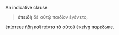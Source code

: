 An indicative clause:


> **ἐπειδὴ** δὲ αὐτῷ παιδίον ἐγένετο,

ἐπίστευε ἤδη καὶ πάντα τὰ αὐτοῦ ἐκείνῃ παρέδωκε.


